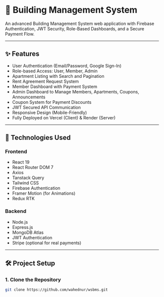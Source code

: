 # 🏢 Building Management System

An advanced Building Management System web application with Firebase Authentication, JWT Security, Role-Based Dashboards, and a Secure Payment Flow.

---

## ✨ Features

- User Authentication (Email/Password, Google Sign-In)
- Role-based Access: User, Member, Admin
- Apartment Listing with Search and Pagination
- Rent Agreement Request System
- Member Dashboard with Payment System
- Admin Dashboard to Manage Members, Apartments, Coupons, Announcements
- Coupon System for Payment Discounts
- JWT Secured API Communication
- Responsive Design (Mobile-Friendly)
- Fully Deployed on Vercel (Client) & Render (Server)

---

## 🚀 Technologies Used

### Frontend

- React 19
- React Router DOM 7
- Axios
- Tanstack Query
- Tailwind CSS
- Firebase Authentication
- Framer Motion (for Animations)
- Redux RTK

### Backend

- Node.js
- Express.js
- MongoDB Atlas
- JWT Authentication
- Stripe (optional for real payments)

---

## 🛠️ Project Setup

### 1. Clone the Repository

```bash
git clone https://github.com/wahednur/wsbms.git

```
